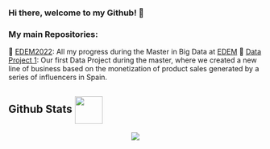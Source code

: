 ### Hi there, welcome to my Github! 👋

<!--
**jusahu/jusahu** is a ✨ _special_ ✨ repository because its `README.md` (this file) appears on your GitHub profile.

I'm a Big Data Anylicts student, who is an industrial ingenieer with a passion for technology and management.

A couple of facts about me:

- 🔭 I’m currently studing for a master's degree in Big Data Analytics at [EDEM](https://edem.eu/master-big-data-analytics/).
- 🌱 I’m currently learning Python, Docker, SQL, Apache Kafka, Apache Spark, Apache Beam, NiFi, Cassandra, GCP (Google Cloud Platform), Azure, etc.
- 👯 I’m looking to start my journey into the world of data engineering.
- ⚡ Fun fact: I'm passionate about [Levante Unión Deportiva](http://www.levanteud.com), and in my spare time I take a course in R language for soccer analysts.
- 📫 How to reach me: [Linkedin](https://www.linkedin.com/in/juliosahuquillohuerta/)

-->

### My main Repositories:

📁 [EDEM2022](https://github.com/jusahu/EDEM2022): All my progress during the Master in Big Data at [EDEM](https://edem.eu/master-big-data-analytics/)
📁 [Data Project 1]((https://github.com/jusahu/EDEM2022)): Our first Data Project during the master, where we created a new line of business based on the monetization of product sales generated by a series of influencers in Spain.

## Github Stats <img align="center" src="https://img.icons8.com/plasticine/344/github.png" width = 55px>  
<div align="center">
   <img src="https://github-readme-stats.vercel.app/api?username=jusahu&show_icons=true&count_private=true&hide_border=true&theme=github_dark" align="center" />
</div> 
<br/>

